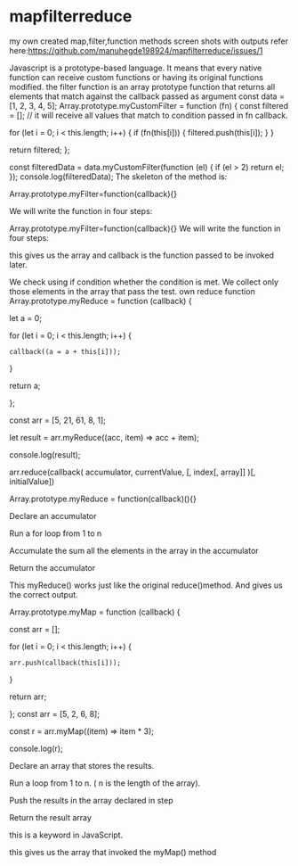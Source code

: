 # mapfilterreduce

my own created map,filter,function methods screen shots with outputs refer here:https://github.com/manuhegde198924/mapfilterreduce/issues/1


Javascript is a prototype-based language. 
It means that every native function can receive custom functions or having its original functions modified.
the filter function is an array prototype function that returns all elements that match against the callback passed as argument
const data = [1, 2, 3, 4, 5];
Array.prototype.myCustomFilter = function (fn) {
  const filtered = []; // it will receive all values that match to condition passed in fn callback.

  for (let i = 0; i < this.length; i++) {
    if (fn(this[i])) {
      filtered.push(this[i]);
    }
  }

  return filtered;
};

const filteredData = data.myCustomFilter(function (el) {
  if (el > 2) return el;
});
console.log(filteredData);
The skeleton of the method is:

Array.prototype.myFilter=function(callback){}

We will write the function in four steps:

   Array.prototype.myFilter=function(callback){}
   We will write the function in four steps:

 this gives us the array and callback is the function passed to be invoked later.

We check using if condition whether the condition is met. 
We collect only those elements in the array that pass the test.
own reduce function
Array.prototype.myReduce = function (callback) {


  let a = 0;

  
  for (let i = 0; i < this.length; i++) {


  
    callback((a = a + this[i]));
  }

  
  return a;
  
};


const arr = [5, 21, 61, 8, 1];



let result = arr.myReduce((acc, item) => acc + item);


console.log(result);


arr.reduce(callback( accumulator, currentValue, [, index[, array]] )[, initialValue])


Array.prototype.myReduce = function(callback)(){}


Declare an accumulator


Run a for loop from 1 to n



Accumulate the sum all the elements in the array in the accumulator


Return the accumulator



This myReduce() works just like the original reduce()method. And gives us the correct output.


Array.prototype.myMap = function (callback) {


  const arr = [];

  
  for (let i = 0; i < this.length; i++) {

  
    arr.push(callback(this[i]));
  }

  
  return arr;

  
};
const arr = [5, 2, 6, 8];


const r = arr.myMap((item) => item * 3);


console.log(r);


Declare an array that stores the results.


Run a loop from 1 to n. ( n is the length of the array).


Push the results in the array declared in step


Return the result array


this is a keyword in JavaScript. 

this gives us the array that invoked the myMap() method



